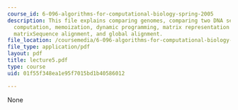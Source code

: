 ```yaml
---
course_id: 6-096-algorithms-for-computational-biology-spring-2005
description: This file explains comparing genomes, comparing two DNA sequences, re-use
  computation, memoization, dynamic programming, matrix representation of alignments,
  matrixSequence alignment, and global alignment.
file_location: /coursemedia/6-096-algorithms-for-computational-biology-spring-2005/01f55f348ea1e95f7015bd1b40586012_lecture5.pdf
file_type: application/pdf
layout: pdf
title: lecture5.pdf
type: course
uid: 01f55f348ea1e95f7015bd1b40586012

---
```

None